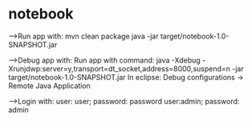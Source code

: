 # notebook

-->Run app with:
mvn clean package
java -jar target/notebook-1.0-SNAPSHOT.jar

-->Debug app with:
Run app with command: 
java -Xdebug -Xrunjdwp:server=y,transport=dt_socket,address=8000,suspend=n -jar target/notebook-1.0-SNAPSHOT.jar
In eclipse: Debug configurations -> Remote Java Application

-->Login with:
user: user; password: password 
user:admin; password: admin
